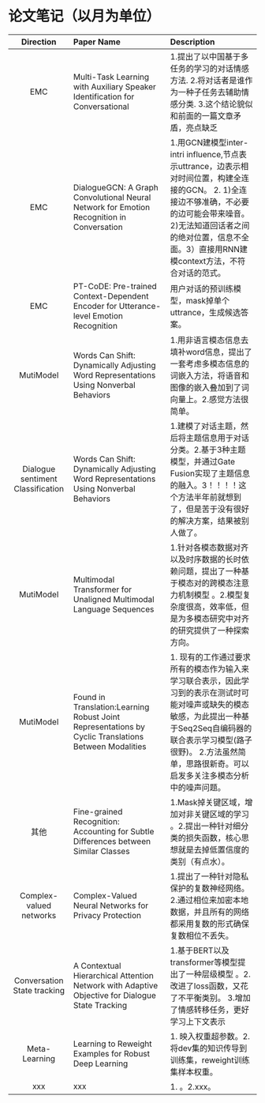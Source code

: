 # 论文笔记（以月为单位）

| Direction | Paper Name | Description |
| :----:| :---- | :---- |
|EMC |  Multi-Task Learning with Auxiliary Speaker Identification for Conversational |  1.提出了以中国基于多任务的学习的对话情感方法. 2.将对话者是谁作为一种子任务去辅助情感分类. 3.这个结论貌似和前面的一篇文章矛盾，亮点缺乏|
|EMC| DialogueGCN: A Graph Convolutional Neural Network for Emotion Recognition in Conversation|1.用GCN建模型inter-intri influence,节点表示uttrance，边表示相对时间位置，构建全连接的GCN。 2. 1)全连接边不够准确，不必要的边可能会带来噪音。2)无法知道回话者之间的绝对位置，信息不全面。3）直接用RNN建模context方法，不符合对话的范式。
|EMC| PT-CoDE: Pre-trained Context-Dependent Encoder for Utterance-level Emotion Recognition|用户对话的预训练模型，mask掉单个uttrance，生成候选答案。|
|MutiModel| Words Can Shift: Dynamically Adjusting Word Representations Using Nonverbal Behaviors|1.用非语言模态信息去填补word信息，提出了一套考虑多模态信息的词嵌入方法，将语音和图像的嵌入叠加到了词向量上。2.感觉方法很简单。|
|Dialogue sentiment Classification| Words Can Shift: Dynamically Adjusting Word Representations Using Nonverbal Behaviors|1.建模了对话主题，然后将主题信息用于对话分类。2.基于3种主题模型，并通过Gate Fusion实现了主题信息的融入。3！！！！这个方法半年前就想到了，但是苦于没有很好的解决方案，结果被别人做了。|
|MutiModel| Multimodal Transformer for Unaligned Multimodal Language Sequences|1.针对各模态数据对齐以及时序数据的长时依赖问题，提出了一种基于模态对的跨模态注意力机制模型 。2.模型复杂度很高，效率低，但是为多模态研究中对齐的研究提供了一种探索方向。|
|MutiModel| Found in Translation:Learning Robust Joint Representations by Cyclic Translations Between Modalities|1. 现有的工作通过要求所有的模态作为输入来学习联合表示，因此学习到的表示在测试时可能对噪声或缺失的模态敏感，为此提出一种基于Seq2Seq自编码器的联合表示学习模型(路子很野)。 2.方法虽然简单，思路很新奇。可以启发多关注多模态分析中的噪声问题。|
|其他| Fine-grained Recognition: Accounting for Subtle Differences between Similar Classes|1.Mask掉关键区域，增加对非关键区域的学习 。2.提出一种针对细分类的损失函数，核心思想就是去掉低置信度的类别（有点水）。|
|Complex-valued networks| Complex-Valued Neural Networks for Privacy Protection|1.提出了一种针对隐私保护的复数神经网络。2.通过相位来加密本地数据，并且所有的网络都采用复数的形式确保复数相位不丢失。|
|Conversation State tracking| A Contextual Hierarchical Attention Network with Adaptive Objective for Dialogue State Tracking|1.基于BERT以及transformer等模型提出了一种层级模型 。2.改进了loss函数，又花了不平衡类别。 3.增加了情感转移任务，更好学习上下文表示|
|Meta-Learning|Learning to Reweight Examples for Robust Deep Learning |1. 映入权重超参数。2.将dev集的知识传导到训练集，reweight训练集样本权重。|
|xxx| xxx|1. 。2.xxx。|
